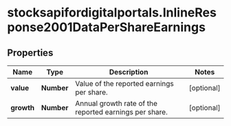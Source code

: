 # stocksapifordigitalportals.InlineResponse2001DataPerShareEarnings

## Properties

Name | Type | Description | Notes
------------ | ------------- | ------------- | -------------
**value** | **Number** | Value of the reported earnings per share. | [optional] 
**growth** | **Number** | Annual growth rate of the reported earnings per share. | [optional] 


